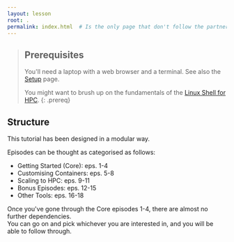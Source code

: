 ```yaml
---
layout: lesson
root: .
permalink: index.html  # Is the only page that don't follow the partner /:path/index.html
---
```



> ## Prerequisites
>
> You'll need a laptop with a web browser and a terminal. See also the [Setup](./setup.html) page.
> 
> You might want to brush up on the fundamentals of the [Linux Shell for HPC](https://pawseysc.github.io/shell-hpc/).
{: .prereq}


## Structure

This tutorial has been designed in a modular way.

Episodes can be thought as categorised as follows:
* Getting Started (Core): eps. 1-4
* Customising Containers: eps. 5-8
* Scaling to HPC: eps. 9-11
* Bonus Episodes: eps. 12-15
* Other Tools: eps. 16-18

Once you've gone through the Core episodes 1-4, there are almost no further dependencies.  
You can go on and pick whichever you are interested in, and you will be able to follow through.